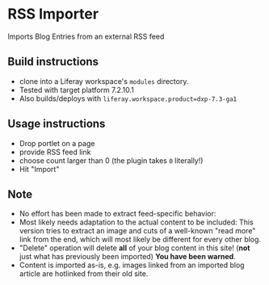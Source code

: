 # RSS Importer

Imports Blog Entries from an external RSS feed

## Build instructions

* clone into a Liferay workspace's `modules` directory.
* Tested with target platform 7.2.10.1
* Also builds/deploys with `liferay.workspace.product=dxp-7.3-ga1`

## Usage instructions

* Drop portlet on a page
* provide RSS feed link
* choose count larger than 0 (the plugin takes `0` literally!)
* Hit "Import"
 
## Note  

* No effort has been made to extract feed-specific behavior:
* Most likely needs adaptation to the actual content to be included: This version tries to extract an image and cuts of a well-known "read more" link from the end, which will most likely be different for every other blog.
* "Delete" operation will delete **all** of your blog content in this site! (**not** just what has previously been imported) **You have been warned**.
* Content is imported as-is, e.g. images linked from an imported blog article are hotlinked from their old site.
